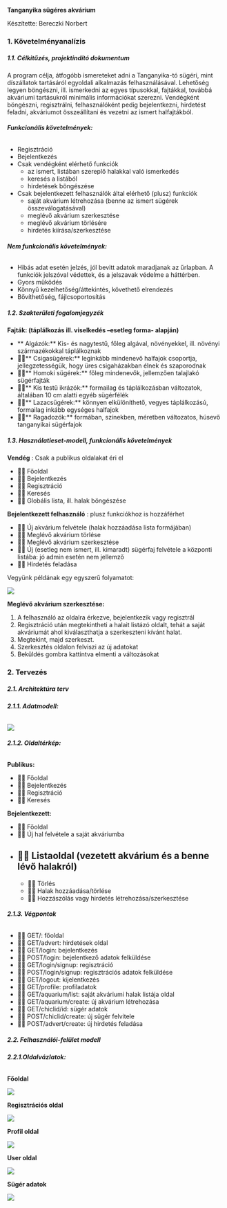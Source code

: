 **Tanganyika sügéres akvárium**

Készítette: Bereczki Norbert

### **1. Követelményanalízis**

##### **1.1. Célkitűzés, projektindító dokumentum**

A program célja, átfogóbb ismereteket adni a Tanganyika-tó sügéri, mint díszállatok tartásáról egyoldali alkalmazás felhasználásával.  Lehetőség legyen böngészni, ill. ismerkedni az egyes típusokkal, fajtákkal, továbbá akváriumi tartásukról minimális információkat szerezni. Vendégként böngészni, regisztrálni, felhasználóként pedig bejelentkezni, hirdetést feladni, akváriumot összeállítani és vezetni az ismert halfajtákból.

###### **Funkcionális követelmények:**

- Regisztráció
- Bejelentkezés
- Csak vendégként elérhető funkciók
  - az ismert, listában szereplő halakkal való ismerkedés
  - keresés a listából
  - hirdetések böngészése
- Csak bejelentkezett felhasználók által elérhető (plusz) funkciók
  - saját akvárium létrehozása (benne az ismert sügérek összeválogatásával)
  - meglévő akvárium szerkesztése
  - meglévő akvárium törlésére
  - hirdetés kiírása/szerkesztése

###### **Nem funkcionális követelmények:**

- Hibás adat esetén jelzés, jól bevitt adatok maradjanak az űrlapban. A funkciók jelszóval védettek, és a jelszavak védelme a háttérben.
- Gyors működés
- Könnyű kezelhetőség/áttekintés, követhető elrendezés
- Bővíthetőség, fájlcsoportosítás

##### **1.2. Szakterületi fogalomjegyzék**

**Fajták: (táplálkozás ill. viselkedés –esetleg forma- alapján)**

- ** Algázók:** Kis- és nagytestű, főleg algával, növényekkel, ill. növényi származékokkal táplálkoznak
- ****** Csigasügérek:** leginkább mindenevő halfajok csoportja, jellegzetességük, hogy üres csigaházakban élnek és szaporodnak
- ****** Homoki sügérek:** főleg mindenevők, jellemzően talajlakó sügérfajták
- ****** Kis testű ikrázók:** formailag és táplálkozásban változatok, általában 10 cm alatti egyéb sügérfélék
- ****** Lazacsügérek:** könnyen elkülöníthető, vegyes táplálkozású, formailag inkább egységes halfajok
- ****** Ragadozók:** formában, színekben, méretben változatos, húsevő tanganyikai sügérfajok

##### **1.3. Használatieset-modell, funkcionális követelmények**

**Vendég**  : Csak a publikus oldalakat éri el

- **** Főoldal
- **** Bejelentkezés
- **** Regisztráció
- **** Keresés
- **** Globális lista, ill. halak böngészése

**Bejelentkezett felhasználó**  : plusz funkciókhoz is hozzáférhet

- **** Új akvárium felvétele (halak hozzáadása lista formájában)
- **** Meglévő akvárium törlése
- **** Meglévő akvárium szerkesztése
- **** Új (esetleg nem ismert, ill. kimaradt) sügérfaj felvétele a központi listába: jó admin esetén nem jellemző
- **** Hirdetés feladása

Vegyünk példának egy egyszerű folyamatot:

![](docs/images/folyamatabra.jpg)

**Meglévő akvárium szerkesztése:**

1. A felhasználó az oldalra érkezve, bejelentkezik vagy regisztrál
2. Regisztráció után megtekintheti a halait listázó oldalt, tehát a saját akváriumát ahol kiválaszthatja a szerkeszteni kívánt halat.
3. Megtekint, majd szerkeszt.
4. Szerkesztés oldalon felviszi az új adatokat
5. Beküldés gombra kattintva elmenti a változásokat

### **2. Tervezés**

##### **2.1. Architektúra terv**

###### **2.1.1. Adatmodell:**

![](docs/images/dbmodel.png.jpg)

###### **2.1.2. Oldaltérkép:**

**Publikus:**

- **** Főoldal
- **** Bejelentkezés
- **** Regisztráció
- **** Keresés

**Bejelentkezett:**

- **** Főoldal
- **** Új hal felvétele a saját akváriumba
- **** Listaoldal (vezetett akvárium és a benne lévő halakról)
  -
    - **** Törlés
    - **** Halak hozzáadása/törlése
    - **** Hozzászólás vagy hirdetés létrehozása/szerkesztése

###### **2.1.3. Végpontok**

- **** GET/: főoldal
- **** GET/advert: hirdetések oldal
- **** GET/login: bejelentkezés
- **** POST/login: bejelentkező adatok felküldése
- **** GET/login/signup: regisztráció
- **** POST/login/signup: regisztrációs adatok felküldése
- **** GET/logout: kijelentkezés
- **** GET/profile: profiladatok
- **** GET/aquarium/list: saját akváriumi halak listája oldal
- **** GET/aquarium/create: új akvárium létrehozása
- **** GET/chiclid/id: sügér adatok
- **** POST/chiclid/create: új sügér felvitele
- **** POST/advert/create: új hirdetés feladása

##### **2.2. Felhasználói-felület modell**

###### **2.2.1.Oldalvázlatok:**

**Főoldal**

![](docs/images/Home_page.jpg)

**Regisztrációs oldal**

![](docs/images/Registration_page.jpg)

**Profil oldal**

![](docs/images/Profile_page.jpg)

**User oldal**

![](docs/images/User_page.jpg)

**Sügér adatok**

![](docs/images/Chiclid_page.jpg)
